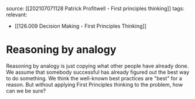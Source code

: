 source: [[202107071128 Patrick Profitwell - First principles thinking]]
tags:
relevant:
- [[126.009 Decision Making - First Principles Thinking]]

# Reasoning by analogy

Reasoning by analogy is just copying what other people have already done. We assume that somebody successful has already figured out the best way to do something. We think the well-known best practices are "best" for a reason. But without applying First Principles thinking to the problem, how can we be sure?
